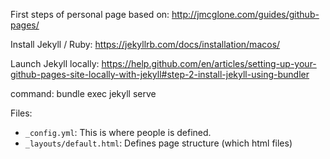 
First steps of personal page based on:
http://jmcglone.com/guides/github-pages/

Install Jekyll / Ruby:
https://jekyllrb.com/docs/installation/macos/

Launch Jekyll locally:
https://help.github.com/en/articles/setting-up-your-github-pages-site-locally-with-jekyll#step-2-install-jekyll-using-bundler

command: bundle exec jekyll serve

Files:

* ``_config.yml``: This is where people is defined.
* ``_layouts/default.html``: Defines page structure (which html files)